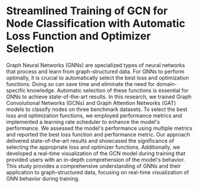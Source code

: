 # Streamlined Training of GCN for Node Classification with Automatic Loss Function and Optimizer Selection


Graph Neural Networks (GNNs) are specialized types of neural networks that process and learn from graph-structured data. For GNNs to perform optimally, it is crucial to automatically select the best loss and optimization functions. Doing so can save time and eliminate the need for domain-specific knowledge. Automatic selection of these functions is essential for GNNs to achieve state-of-the-art results. In this research, we trained Graph Convolutional Networks (GCNs) and Graph Attention Networks (GAT) models to classify nodes on three benchmark datasets. To select the best loss and optimization functions, we employed performance metrics and implemented a learning rate scheduler to enhance the model's performance. We assessed the model's performance using multiple metrics and reported the best loss function and performance metric. Our approach delivered state-of-the-art results and showcased the significance of selecting the appropriate loss and optimizer functions. Additionally, we developed a real-time visualization of the GCN model during training that provided users with an in-depth comprehension of the model's behavior. This study provides a comprehensive understanding of GNNs and their application to graph-structured data, focusing on real-time visualization of GNN behavior during training.
